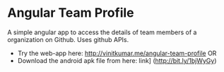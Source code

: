 Angular Team Profile
====================

A simple angular app to access the details of team members of a organization on Github. Uses github APIs.

- Try the web-app here: http://vinitkumar.me/angular-team-profile OR
- Download the android apk file from here: link] (http://bit.ly/1bjWyGy)


